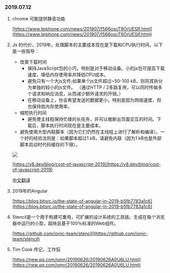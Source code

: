 ### 2019.07.12

1. chrome 可能提供静音功能

	[https://www.leiphone.com/news/201907/f566oscT9OrUESIf.html](https://www.leiphone.com/news/201907/f566oscT9OrUESIf.html)

2. Js 的代价，2019年，处理脚本的主要成本现在是下载和CPU执行时间，以下是一些指导：

	- 改善下载时间
		- 保持JavaScript包的小巧，特别是对于移动设备。小的js包可提高下载速度，降低内存使用率并降低CPU成本。
		- 避免只有一个大js文件;如果单个js文件超过~50-100 kB，则将其拆分为单独的较小的js文件。 （通过HTTP / 2多路复用，可以同时传输多个请求和响应消息，从而减少额外请求的开销。）
		- 在移动设备上，你会希望发送的数据更小，特别是因为网络速度，但也保持低内存使用率。
	- 缩短执行时间
		- 避免使主线程保持忙碌的长任务，并可以推断出页面交互的时间。下载后，脚本执行时间现在是主要成本。
	- 避免使用大型内联脚本（因为它们仍然在主线程上进行了解析和编译）。一个好的经验法则是：如果脚本超过1 kB，请避免内联（因为1 kB也是外部脚本启动时代码缓存的下限）。

	![](https://cdn.sinaimg.cn.52ecy.cn/large/005BYqpgly1g4tp151s7vj30dw08b3z1.jpg)

	[https://v8.dev/blog/cost-of-javascript-2019](https://v8.dev/blog/cost-of-javascript-2019)

	[中文翻译](https://mp.weixin.qq.com/s/IbjY4HLDiUZGz5tAhqeaIw)

3. 2019年的Angular

	[https://blog.bitsrc.io/the-state-of-angular-in-2019-b5fb7783a1c6](https://blog.bitsrc.io/the-state-of-angular-in-2019-b5fb7783a1c6)

4. Stencil是一个用于构建可重用，可扩展的设计系统的工具链。生成在每个浏览器中运行的小型，超快且基于100％标准的Web组件。

	[https://github.com/ionic-team/stencil](https://github.com/ionic-team/stencil)

5. Tim Cook 传记，工作狂

	[https://new.qq.com/omn/20190626/20190626A0U6LU.html](https://new.qq.com/omn/20190626/20190626A0U6LU.html)